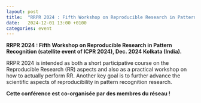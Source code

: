 ```yaml
---
layout: post
title:  "RRPR 2024 : Fifth Workshop on Reproducible Research in Pattern Recognition"
date:   2024-12-01 13:00 +0100
categories: event
---
```


**RRPR 2024 : Fifth Workshop on Reproducible Research in Pattern Recognition (satellite event of ICPR 2024), Dec. 2024 Kolkata (India).**

RRPR 2024 is intended as both a short participative course on the Reproducible Research (RR) aspects and also as a practical workshop on how to actually perform RR. Another key goal is to further advance the scientific aspects of reproducibility in pattern recognition research.

**Cette conférence est co-organisée par des membres du réseau !**
